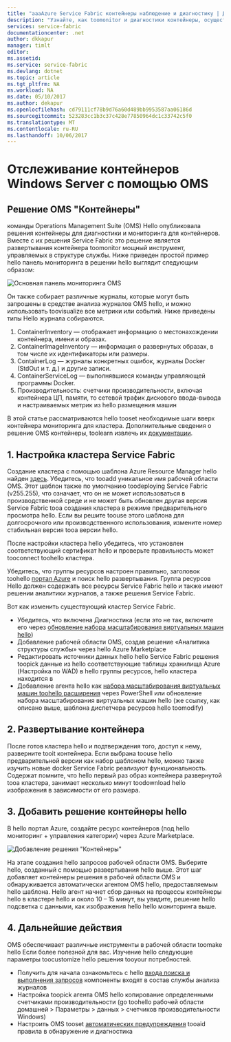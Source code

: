 ```yaml
---
title: "aaaAzure Service Fabric контейнеры наблюдение и диагностику | Документы Microsoft"
description: "Узнайте, как toomonitor и диагностики контейнеры, осуществлять управление ими в Microsoft Azure Service Fabric с контейнерами решения в OMS."
services: service-fabric
documentationcenter: .net
author: dkkapur
manager: timlt
editor: 
ms.assetid: 
ms.service: service-fabric
ms.devlang: dotnet
ms.topic: article
ms.tgt_pltfrm: NA
ms.workload: NA
ms.date: 05/10/2017
ms.author: dekapur
ms.openlocfilehash: cd79111cf78b9d76a60d489bb9953587aa06186d
ms.sourcegitcommit: 523283cc1b3c37c428e77850964dc1c33742c5f0
ms.translationtype: MT
ms.contentlocale: ru-RU
ms.lasthandoff: 10/06/2017
---
```

# <a name="monitoring-windows-server-containers-with-oms"></a>Отслеживание контейнеров Windows Server с помощью OMS

## <a name="oms-containers-solution"></a>Решение OMS "Контейнеры"

команды Operations Management Suite (OMS) Hello опубликовала решения контейнеры для диагностики и мониторинга для контейнеров. Вместе с их решения Service Fabric это решение является развертывания контейнера toomonitor мощный инструмент, управляемых в структуре службы. Ниже приведен простой пример hello панель мониторинга в решении hello выглядит следующим образом:

![Основная панель мониторинга OMS](./media/service-fabric-diagnostics-containers-windowsserver/oms-containers-dashboard.png)

Он также собирает различные журналы, которые могут быть запрошены в средстве анализа журналов OMS hello, и можно использовать toovisualize все метрики или событий. Ниже приведены типы Hello журнала собираются.

1. ContainerInventory — отображает информацию о местонахождении контейнера, имени и образах.
2. ContainerImageInventory — информация о развернутых образах, в том числе их идентификаторы или размеры.
3. ContainerLog — журналы конкретных ошибок, журналы Docker (StdOut и т. д.) и другие записи.
4. ContainerServiceLog — выполнявшиеся команды управляющей программы Docker.
5. Производительность: счетчики производительности, включая контейнера ЦП, памяти, то сетевой трафик дискового ввода-вывода и настраиваемых метрик из hello размещения машин

В этой статье рассматриваются hello tooset необходимые шаги вверх контейнера мониторинга для кластера. Дополнительные сведения о решение OMS контейнеры, toolearn извлечь их [документации](../log-analytics/log-analytics-containers.md).

## <a name="1-set-up-a-service-fabric-cluster"></a>1. Настройка кластера Service Fabric

Создание кластера с помощью шаблона Azure Resource Manager hello найден [здесь](https://github.com/dkkapur/Service-Fabric/tree/master/ARM%20Templates/SF%20OMS%20Sample). Убедитесь, что tooadd уникальное имя рабочей области OMS. Этот шаблон также по умолчанию toodeploying Service Fabric (v255.255), что означает, что он не может использоваться в производственной среде и не может быть обновлен другая версия Service Fabric tooa создания кластера в режиме предварительного просмотра hello. Если вы решите toouse этого шаблона для долгосрочного или производственного использования, измените номер стабильная версия tooa версии hello.

После настройки кластера hello убедитесь, что установлен соответствующий сертификат hello и проверьте правильность может tooconnect toohello кластера.

Убедитесь, что группы ресурсов настроен правильно, заголовок toohello [портал Azure](https://portal.azure.com/) и поиск hello развертывания. Группа ресурсов Hello должен содержать все ресурсы Service Fabric hello и также имеют решении аналитики журналов, а также решения Service Fabric.

Вот как изменить существующий кластер Service Fabric.
* Убедитесь, что включена Диагностика (если это не так, включите его через [обновление набора масштабирования виртуальных машин hello](/rest/api/virtualmachinescalesets/create-or-update-a-set))
* Добавление рабочей области OMS, создав решение «Аналитика структуры службы» через hello Azure Marketplace
* Редактировать источники данных hello hello Service Fabric решения toopick данные из hello соответствующие таблицы хранилища Azure (Настройка по WAD) в hello группы ресурсов, hello кластера находится в
* Добавление агента hello как [набора масштабирования виртуальных машин toohello расширения](/powershell/module/azurerm.compute/add-azurermvmssextension) через PowerShell или обновление набора масштабирования виртуальных машин hello (же ссылку, как описано выше, шаблона диспетчера ресурсов hello toomodify)

## <a name="2-deploy-a-container"></a>2. Развертывание контейнера

После готов кластера hello и подтверждения того, доступ к нему, разверните tooit контейнера. Если выбрана toouse hello предварительной версии как набор шаблоном hello, можно также изучить новые docker Service Fabric реализуют функциональность. Содержат помните, что hello первый раз образ контейнера развернутой tooa кластера, занимает несколько минут toodownload hello изображения в зависимости от его размера.

## <a name="3-add-hello-containers-solution"></a>3. Добавить решение контейнеры hello

В hello портал Azure, создайте ресурс контейнеров (под hello мониторинг + управления категории) через Azure Marketplace. 

![Добавление решения "Контейнеры"](./media/service-fabric-diagnostics-containers-windowsserver/containers-solution.png)

На этапе создания hello запросов рабочей области OMS. Выберите hello, созданный с помощью развертывания hello выше. Этот шаг добавляет контейнеры решения в рабочей области OMS и обнаруживается автоматически агентом OMS hello, предоставляемым hello шаблона. Hello агент начнет сбор данных на процессы контейнеры hello в кластере hello и около 10 – 15 минут, вы увидите, решение hello подсветка с данными, как изображения hello hello мониторинга выше.

## <a name="4-next-steps"></a>4. Дальнейшие действия

OMS обеспечивает различные инструменты в рабочей области toomake hello Если более полезной для вас. Изучение hello следующие параметры toocustomize hello решения tooyour потребностей.
- Получить для начала ознакомьтесь с hello [входа поиска и выполнения запросов](../log-analytics/log-analytics-log-searches.md) компоненты входят в состав службы анализа журналов
- Настройка toopick агента OMS hello копирование определенными счетчиками производительности (go toohello рабочей области домашней > Параметры > данных > счетчиков производительности Windows)
- Настроить OMS tooset [автоматических предупреждения](../log-analytics/log-analytics-alerts.md) tooaid правила в обнаружение и диагностика
